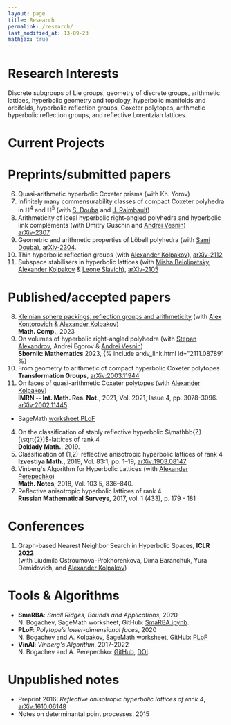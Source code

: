 ```yaml
---
layout: page
title: Research
permalink: /research/
last_modified_at: 13-09-23
mathjax: true
---
```



# Research Interests
Discrete subgroups of Lie groups, geometry of discrete groups, arithmetic lattices, hyperbolic geometry and topology, hyperbolic manifolds and orbifolds, hyperbolic reflection groups, Coxeter polytopes, arithmetic hyperbolic reflection groups, and reflective Lorentzian lattices.

# Current Projects


# Preprints/submitted papers

6. Quasi-arithmetic hyperbolic Coxeter prisms (with Kh. Yorov)
5. Infinitely many commensurability classes of compact Coxeter polyhedra in $\mathbb{H}^4$ and $\mathbb{H}^5$ (with [S. Douba](https://www.ihes.fr/~/douba/) and [J. Raimbault](https://www.i2m.univ-amu.fr/perso/jean.raimbault/))
4. Arithmeticity of ideal hyperbolic right-angled polyhedra and hyperbolic link complements (with Dmitry Guschin and [Andrei Vesnin](http://math.nsc.ru/~vesnin/))\
  [arXiv-2307](https://arxiv.org/abs/2307.07000) 
3. Geometric and arithmetic properties of Löbell polyhedra (with [Sami Douba](https://www.ihes.fr/~/douba/)), 
  [arXiv-2304](https://arxiv.org/abs/2304.12590).
2. Thin hyperbolic reflection groups (with [Alexander Kolpakov](https://sashakolpakov.wordpress.com/)), [arXiv-2112](https://arxiv.org/abs/2112.14642)
1. Subspace stabilisers in hyperbolic lattices (with [Misha Belolipetsky](http://w3.impa.br/~mbel/), [Alexander Kolpakov](https://sashakolpakov.wordpress.com/) & [Leone Slavich](http://matematica.unipv.it/slavich/)), [arXiv-2105](https://arxiv.org/abs/2105.06897) 

# Published/accepted papers

8. [Kleinian sphere packings, reflection groups and arithmeticity](https://arxiv.org/abs/2203.01973) (with [Alex Kontorovich](https://sites.math.rutgers.edu/~alexk/) & [Alexander Kolpakov](https://sashakolpakov.wordpress.com/))\
  **Math. Comp.**, 2023
7. On volumes of hyperbolic right-angled polyhedra (with [Stepan Alexandrov](https://cyanprism.github.io/), Andrei Egorov & [Andrei Vesnin](http://math.nsc.ru/~vesnin/))\
  **Sbornik: Mathematics** 2023, {% include arxiv_link.html id="2111.08789" %}
6. From geometry to arithmetic of compact hyperbolic Coxeter polytopes\
  **Transformation Groups**, [arXiv:2003.11944](https://arxiv.org/abs/2003.11944)
5. On faces of quasi-arithmetic Coxeter polytopes (with [Alexander Kolpakov](https://sashakolpakov.wordpress.com/))\
  **IMRN -- Int. Math. Res. Not.**, 2021, Vol. 2021, Issue 4, pp. 3078-3096. [arXiv:2002.11445](https://arxiv.org/abs/2002.11445v2)
  + SageMath [worksheet PLoF](https://www.dropbox.com/s/l8rntjle8wwrrph/PLoF_Lower_dimensional_faces.ipynb)
4. On the classification of stably reflective hyperbolic $\mathbb{Z}[\sqrt{2}]$-lattices of rank $4$\
  **Doklady Math.**, 2019.
3. Classification of (1,2)-reflective anisotropic hyperbolic lattices of rank 4\
  **Izvestiya Math.**, 2019, Vol. 83:1, pp. 1–19, [arXiv:1903.08147](https://arxiv.org/abs/1903.08147v1)
2. Vinberg's Algorithm for Hyperbolic Lattices (with [Alexander Perepechko](http://a.perep.ru/))\
  **Math. Notes**, 2018, Vol. 103:5, 836–840.
1. Reflective anisotropic hyperbolic lattices of rank 4\
  **Russian Mathematical Surveys**, 2017, vol. 1 (433), p. 179 - 181
  
# Conferences

1. Graph-based Nearest Neighbor Search in Hyperbolic Spaces, **ICLR 2022**\
  (with Liudmila Ostroumova-Prokhorenkova, Dima Baranchuk, Yura Demidovich, and [Alexander Kolpakov](https://sashakolpakov.wordpress.com/))
  
# Tools & Algorithms
  
- **SmaRBA**: *Small Ridges, Bounds and Applications*, 2020\
  N. Bogachev, SageMath worksheet, GitHub: [SmaRBA.ipynb](https://github.com/nvbogachev/OuterMostEdge/blob/master/SmaRBA.ipynb).
- **PLoF**: *Polytope’s lower-dimensional faces*, 2020\
  N. Bogachev and A. Kolpakov, SageMath worksheet, GitHub: [PLoF](https://github.com/sashakolpakov/plof)
- **VinAl**: *Vinberg's Algorithm*, 2017-2022\
  N. Bogachev and A. Perepechko: [GitHub](https://github.com/aperep/vinberg-algorithm), [DOI](https://zenodo.org/record/1098448).

# Unpublished notes

- Preprint 2016: *Reflective anisotropic hyperbolic lattices of rank 4*, [arXiv:1610.06148](https://arxiv.org/abs/1610.06148)
- Notes on determinantal point processes, 2015
